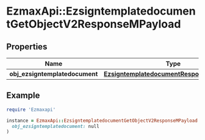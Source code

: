 # EzmaxApi::EzsigntemplatedocumentGetObjectV2ResponseMPayload

## Properties

| Name | Type | Description | Notes |
| ---- | ---- | ----------- | ----- |
| **obj_ezsigntemplatedocument** | [**EzsigntemplatedocumentResponseCompound**](EzsigntemplatedocumentResponseCompound.md) |  |  |

## Example

```ruby
require 'Ezmaxapi'

instance = EzmaxApi::EzsigntemplatedocumentGetObjectV2ResponseMPayload.new(
  obj_ezsigntemplatedocument: null
)
```

